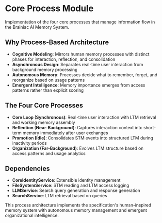 # Core Process Module

Implementation of the four core processes that manage information flow in the Brainiac AI Memory System.

## Why Process-Based Architecture

- **Cognitive Modeling**: Mirrors human memory processes with distinct phases for interaction, reflection, and consolidation
- **Asynchronous Design**: Separates real-time user interaction from background memory processing
- **Autonomous Memory**: Processes decide what to remember, forget, and reorganize based on usage patterns
- **Emergent Intelligence**: Memory importance emerges from access patterns rather than explicit scoring

## The Four Core Processes

- **Core Loop (Synchronous)**: Real-time user interaction with LTM retrieval and working memory assembly
- **Reflection (Near-Background)**: Captures interaction context into short-term memory immediately after user exchanges
- **Promotion (Idle)**: Consolidates STM events into structured LTM during inactivity periods
- **Organization (Far-Background)**: Evolves LTM structure based on access patterns and usage analytics

## Dependencies

- **CoreIdentityService**: Extensible identity management
- **FileSystemService**: STM reading and LTM access logging
- **LLMService**: Search query generation and response generation
- **SearchService**: LTM retrieval based on queries

This process architecture implements the specification's human-inspired memory system with autonomous memory management and emergent organizational intelligence.
